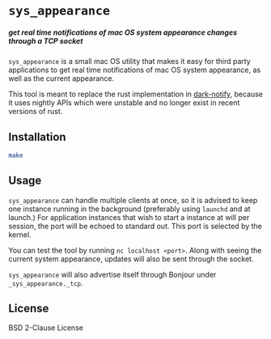 # `sys_appearance`
##### get real time notifications of mac OS system appearance changes through a TCP socket

`sys_appearance` is a small mac OS utility that makes it easy for third party applications to get real time notifications of mac OS system appearance, as well as the current appearance.

This tool is meant to replace the rust implementation in [dark-notify](https://github.com/cormacrelf/dark-notify), because it uses nightly APIs which were unstable and no longer exist in recent versions of rust.

## Installation

```sh
make
```

## Usage

`sys_appearance` can handle multiple clients at once, so it is advised to keep one instance running
in the background (preferably using `launchd` and at launch.) For application instances that wish
to start a instance at will per session, the port will be echoed to standard out. This port is selected by
the kernel. 

You can test the tool by running `nc localhost <port>`. Along with seeing the current system
appearance, updates will also be sent through the socket.

`sys_appearance` will also advertise itself through Bonjour under `_sys_appearance._tcp`.

## License

BSD 2-Clause License
